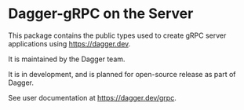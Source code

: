 # Dagger-gRPC on the Server

This package contains the public types used to create gRPC server applications
using https://dagger.dev.

It is maintained by the Dagger team.

It is in development, and is planned for open-source release as part of Dagger.

See user documentation at https://dagger.dev/grpc.
